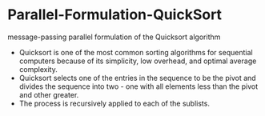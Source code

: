 # Parallel-Formulation-QuickSort
message-passing parallel formulation of the Quicksort algorithm
* Quicksort is one of the most common sorting algorithms for sequential computers because of its
simplicity, low overhead, and optimal average complexity.
* Quicksort selects one of the entries in the sequence to be the pivot and divides the sequence
into two - one with all elements less than the pivot and other greater.
* The process is recursively applied to each of the sublists.
